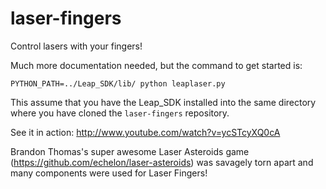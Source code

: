 laser-fingers
=============

Control lasers with your fingers!

Much more documentation needed, but the command to get started is:

 `PYTHON_PATH=../Leap_SDK/lib/ python leaplaser.py`

This assume that you have the Leap_SDK installed into the same directory where 
you have cloned the `laser-fingers` repository.


See it in action: http://www.youtube.com/watch?v=ycSTcyXQ0cA


Brandon Thomas's super awesome Laser Asteroids game 
(https://github.com/echelon/laser-asteroids) was savagely torn apart and many 
components were used for Laser Fingers! 
